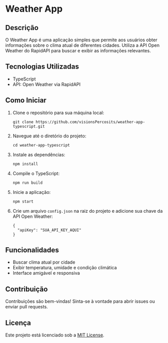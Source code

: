 <body>

<h1>Weather App</h1>

<h2>Descrição</h2>
<p>O Weather App é uma aplicação simples que permite aos usuários obter informações sobre o clima atual de diferentes cidades. Utiliza a API Open Weather do RapidAPI para buscar e exibir as informações relevantes.</p>

<h2>Tecnologias Utilizadas</h2>
<ul>
    <li>TypeScript</li>
    <li>API: Open Weather via RapidAPI</li>
</ul>

<h2>Como Iniciar</h2>
<ol>
    <li>Clone o repositório para sua máquina local:</li>
    <pre><code>git clone https://github.com/visionsPercosits/weather-app-typescript.git</code></pre>
    <li>Navegue até o diretório do projeto:</li>
    <pre><code>cd weather-app-typescript</code></pre>
    <li>Instale as dependências:</li>
    <pre><code>npm install</code></pre>
    <li>Compile o TypeScript:</li>
    <pre><code>npm run build</code></pre>
    <li>Inicie a aplicação:</li>
    <pre><code>npm start</code></pre>
    <li>Crie um arquivo <code>config.json</code> na raiz do projeto e adicione sua chave da API Open Weather:</li>
    <pre><code>{
  "apiKey": "SUA_API_KEY_AQUI"
}</code></pre>
</ol>

<h2>Funcionalidades</h2>
<ul>
    <li>Buscar clima atual por cidade</li>
    <li>Exibir temperatura, umidade e condição climática</li>
    <li>Interface amigável e responsiva</li>
</ul>

<h2>Contribuição</h2>
<p>Contribuições são bem-vindas! Sinta-se à vontade para abrir issues ou enviar pull requests.</p>

<h2>Licença</h2>
<p>Este projeto está licenciado sob a <a href="LICENSE">MIT License</a>.</p>

</body>
